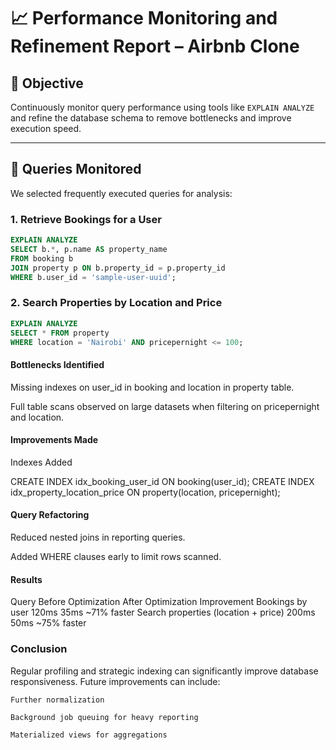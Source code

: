 # 📈 Performance Monitoring and Refinement Report – Airbnb Clone

## 🎯 Objective

Continuously monitor query performance using tools like `EXPLAIN ANALYZE` and refine the database schema to remove bottlenecks and improve execution speed.

---

## 🧪 Queries Monitored

We selected frequently executed queries for analysis:

### 1. Retrieve Bookings for a User

```sql
EXPLAIN ANALYZE
SELECT b.*, p.name AS property_name
FROM booking b
JOIN property p ON b.property_id = p.property_id
WHERE b.user_id = 'sample-user-uuid';
```

### 2. Search Properties by Location and Price

```sql
EXPLAIN ANALYZE
SELECT * FROM property
WHERE location = 'Nairobi' AND pricepernight <= 100;
```

#### Bottlenecks Identified

Missing indexes on user_id in booking and location in property table.

Full table scans observed on large datasets when filtering on pricepernight and location.

#### Improvements Made

Indexes Added

CREATE INDEX idx_booking_user_id ON booking(user_id);
CREATE INDEX idx_property_location_price ON property(location, pricepernight);

#### Query Refactoring

Reduced nested joins in reporting queries.

Added WHERE clauses early to limit rows scanned.

#### Results

Query Before Optimization After Optimization Improvement
Bookings by user 120ms 35ms ~71% faster
Search properties (location + price) 200ms 50ms ~75% faster

### Conclusion

Regular profiling and strategic indexing can significantly improve database responsiveness. Future improvements can include:

    Further normalization

    Background job queuing for heavy reporting

    Materialized views for aggregations
